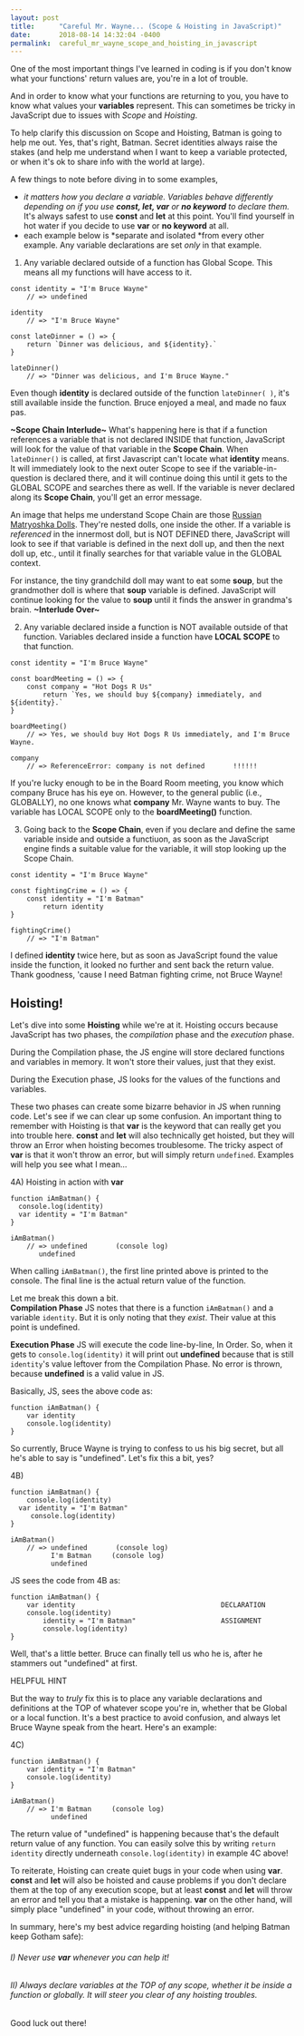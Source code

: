 ```yaml
---
layout: post
title:      "Careful Mr. Wayne... (Scope & Hoisting in JavaScript)"
date:       2018-08-14 14:32:04 -0400
permalink:  careful_mr_wayne_scope_and_hoisting_in_javascript
---
```



One of the most important things I've learned in coding is if you don't know what your functions' return values are, you're in a lot of trouble.

And in order to know what your functions are returning to you, you have to know what values your **variables** represent.  This can sometimes be tricky in JavaScript due to issues with *Scope* and *Hoisting*.  

To help clarify this discussion on Scope and Hoisting, Batman is going to help me out.  Yes, that's right, Batman.  Secret identities always raise the stakes (and help me understand when I want to keep a variable protected, or when it's ok to share info with the world at large).

A few things to note before diving in to some examples, 
* *it matters how you declare a variable.  Variables behave differently depending on if you use **const, let, var** or **no keyword** to declare them.*  It's always safest to use **const** and **let** at this point.  You'll find yourself in hot water if you decide to use **var** or **no keyword** at all.
* each example below is *separate and isolated *from every other example.  Any variable declarations are set *only* in that example.


1) Any variable declared outside of a function has Global Scope.  This means all my functions will have access to it.  

```
const identity = "I'm Bruce Wayne"
    // => undefined

identity
    // => "I'm Bruce Wayne"
		
const lateDinner = () => {
    return `Dinner was delicious, and ${identity}.`
}

lateDinner()
    // => "Dinner was delicious, and I'm Bruce Wayne."
```

Even though **identity** is declared outside of the function `lateDinner( )`, it's still available inside the function.  Bruce enjoyed a meal, and made no faux pas.



**~Scope Chain Interlude~**
What's happening here is that if a function references a variable that is not declared INSIDE that function, JavaScript will look for the value of that variable in the **Scope Chain**.  When `lateDinner()` is called, at first Javascript can't locate what **identity** means.  It will immediately look to the next outer Scope to see if the variable-in-question is declared there, and it will continue doing this until it gets to the GLOBAL SCOPE and searches there as well.  If the variable is never declared along its **Scope Chain**, you'll get an error message.

An image that helps me understand Scope Chain are those [Russian Matryoshka Dolls](https://en.wikipedia.org/wiki/Matryoshka_doll).  They're nested dolls, one inside the other.  If a variable is *referenced* in the innermost doll, but is NOT DEFINED there, JavaScript will look to see if that variable is defined in the next doll up, and then the next doll up, etc., until it finally searches for that variable value in the GLOBAL context.

For instance, the tiny grandchild doll may want to eat some **soup**, but the grandmother doll is where that **soup** variable is defined.  JavaScript will continue looking for the value to **soup** until it finds the answer in grandma's brain.
**~Interlude Over~**




2) Any variable declared inside a function is NOT available outside of that function.  Variables declared inside a function have **LOCAL SCOPE** to that function.

```
const identity = "I'm Bruce Wayne"

const boardMeeting = () => {
    const company = "Hot Dogs R Us"
		return `Yes, we should buy ${company} immediately, and ${identity}.`
}

boardMeeting()
    // => Yes, we should buy Hot Dogs R Us immediately, and I'm Bruce Wayne.
		
company
    // => ReferenceError: company is not defined       !!!!!!
```

If you're lucky enough to be in the Board Room meeting, you know which company Bruce has his eye on.  However, to the general public (i.e., GLOBALLY), no one knows what **company** Mr. Wayne wants to buy.  The variable has LOCAL SCOPE only to the **boardMeeting()** function.


3) Going back to the **Scope Chain**, even if you declare and define the same variable inside and outside a functiuon, as soon as the JavaScript engine finds a suitable value for the variable, it will stop looking up the Scope Chain.

```
const identity = "I'm Bruce Wayne"

const fightingCrime = () => {
    const identity = "I'm Batman"
		return identity
}

fightingCrime()
    // => "I'm Batman"
```

I defined **identity** twice here, but as soon as JavaScript found the value inside the function, it looked no further and sent back the return value.  Thank goodness, 'cause I need Batman fighting crime, not Bruce Wayne!


## Hoisting!
Let's dive into some **Hoisting** while we're at it.  Hoisting occurs because JavaScript has two phases, the *compilation* phase and the *execution* phase.  

During the Compilation phase, the JS engine will store declared functions and variables in memory.  It won't store their values, just that they exist.

During the Execution phase, JS looks for the values of the functions and variables.  

These two phases can create some bizarre behavior in JS when running code.  Let's see if we can clear up some confusion.  An important thing to remember with Hoisting is that **var** is the keyword that can really get you into trouble here.  **const** and **let** will also technically get hoisted, but they will throw an Error when hoisting becomes troublesome.  The tricky aspect of **var** is that it won't throw an error, but will simply return `undefined`.  Examples will help you see what I mean...

4A) Hoisting in action with **var**

```
function iAmBatman() {
  console.log(identity)
  var identity = "I'm Batman"
}

iAmBatman()
    // => undefined       (console log)
       undefined
```

When calling `iAmBatman()`, the first line printed above is printed to the console.  The final line is the actual return value of the function.

Let me break this down a bit.  
**Compilation Phase**  JS notes that there is a function `iAmBatman()` and a variable `identity`.  But it is only noting that they *exist*.  Their value at this point is undefined.

**Execution Phase** JS will execute the code line-by-line, In Order.  So, when it gets to `console.log(identity)` it will print out **undefined** because that is still `identity`'s value leftover from the Compilation Phase.  No error is thrown, because **undefined** is a valid value in JS.  

Basically, JS, sees the above code as:

```
function iAmBatman() {
    var identity
    console.log(identity)
}
```

So currently, Bruce Wayne is trying to confess to us his big secret, but all he's able to say is "undefined".  Let's fix this a bit, yes?

4B)
```
function iAmBatman() {
    console.log(identity)
  var identity = "I'm Batman"
	 console.log(identity)
}

iAmBatman()
    // => undefined       (console log)
		  I'm Batman     (console log)
          undefined
```

JS sees the code from 4B as:

```
function iAmBatman() {
    var identity                                    DECLARATION
    console.log(identity)
		identity = "I'm Batman"                     ASSIGNMENT
		console.log(identity)
}
```

Well, that's a little better.  Bruce can finally tell us who he is, after he stammers out "undefined" at first.

HELPFUL HINT

But the way to *truly* fix this is to place any variable declarations and definitions at the TOP of whatever scope you're in, whether that be Global or a local function.  It's a best practice to avoid confusion, and always let Bruce Wayne speak from the heart.  Here's an example:

4C)
```
function iAmBatman() {
    var identity = "I'm Batman"
    console.log(identity)
}

iAmBatman()
    // => I'm Batman     (console log)
          undefined
```

The return value of "undefined" is happening because that's the default return value of any function.  You can easily solve this by writing `return identity` directly underneath `console.log(identity)` in example 4C above!


To reiterate, Hoisting can create quiet bugs in your code when using **var**.  **const** and **let** will also be hoisted and cause problems if you don't declare them at the top of any execution scope, but at least **const** and **let** will throw an error and tell you that a mistake is happening.  **var** on the other hand, will simply place "undefined" in your code, without throwing an error.  

In summary, here's my best advice regarding hoisting (and helping Batman keep Gotham safe):

###### I) Never use **var** whenever you can help it!

###### II) Always declare variables at the TOP of any scope, whether it be inside a function or globally.  It will steer you clear of any hoisting troubles.

Good luck out there!


